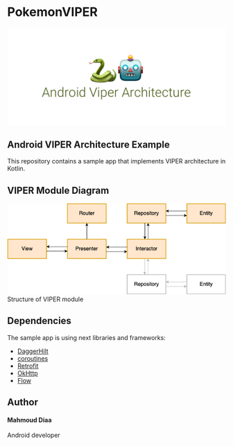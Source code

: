 # PokemonVIPER
<img src="./cover.png" alt="cover image - Android Viper Architecture">

## Android VIPER Architecture Example 

This repository contains a  sample  app that implements VIPER architecture in Kotlin.



## VIPER Module Diagram 
<img src="./viper-diagram.png" alt="viper diagram">
Structure of VIPER module


## Dependencies
The sample app is using next libraries and frameworks:
- [DaggerHilt](https://dagger.dev/hilt/)
- [coroutines](https://kotlinlang.org/docs/coroutines-overview.html#sample-projects)
- [Retrofit](https://square.github.io/retrofit/)
- [OkHttp](https://square.github.io/okhttp/)
- [Flow](https://developer.android.com/kotlin/flow)





## Author
#### Mahmoud Diaa
Android developer 
